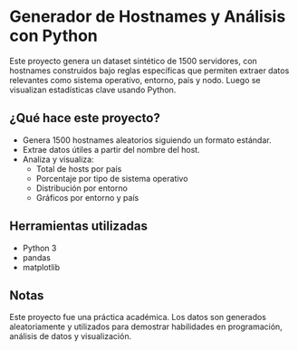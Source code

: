 # Generador de Hostnames y Análisis con Python

Este proyecto genera un dataset sintético de 1500 servidores, con hostnames construidos bajo reglas específicas que permiten extraer datos relevantes como sistema operativo, entorno, país y nodo. Luego se visualizan estadísticas clave usando Python.

## ¿Qué hace este proyecto?

- Genera 1500 hostnames aleatorios siguiendo un formato estándar.
- Extrae datos útiles a partir del nombre del host.
- Analiza y visualiza:
  - Total de hosts por país
  - Porcentaje por tipo de sistema operativo
  - Distribución por entorno
  - Gráficos por entorno y país

## Herramientas utilizadas

- Python 3
- pandas
- matplotlib

## Notas

Este proyecto fue una práctica académica. Los datos son generados aleatoriamente y utilizados para demostrar habilidades en programación, análisis de datos y visualización.
